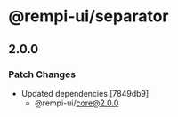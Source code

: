 # @rempi-ui/separator

## 2.0.0

### Patch Changes

- Updated dependencies [7849db9]
  - @rempi-ui/core@2.0.0
